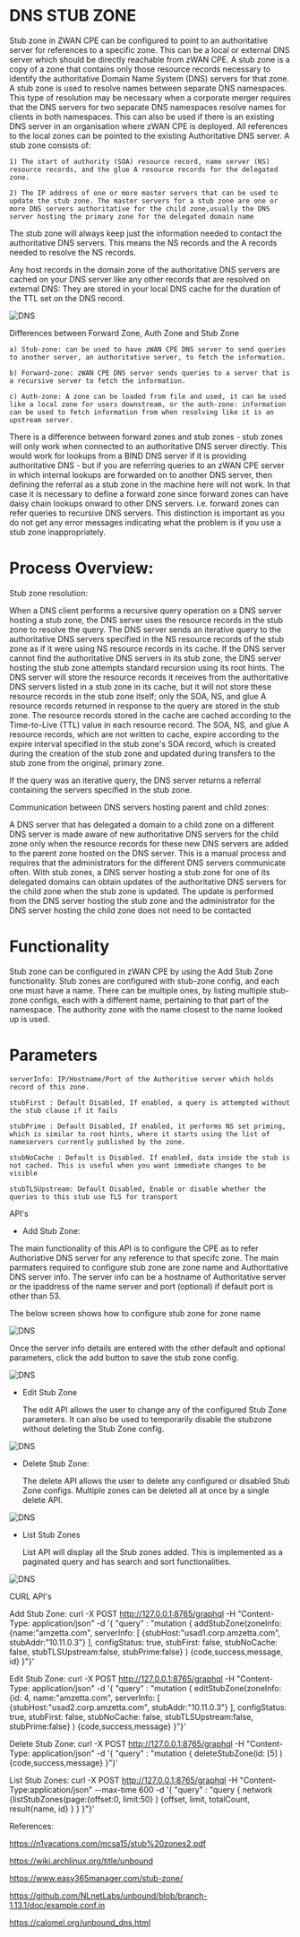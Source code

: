 # DNS STUB ZONE 

Stub zone in ZWAN CPE can be configured to point to an authoritative server for references to a specific zone. This can be a local or external DNS server which should be directly reachable from zWAN CPE. A stub zone is a copy of a zone that contains only those resource records necessary to identify the authoritative Domain Name System (DNS) servers for that zone. A stub zone is used to resolve names between separate DNS namespaces. This type of resolution may be necessary when a corporate merger requires that the DNS servers for two separate DNS namespaces resolve names for clients in both namespaces. This can also be used if there is an existing DNS server in an organisation where zWAN CPE is deployed. All references to the local zones can be pointed to the existing Authoritative DNS server. A stub zone consists of:
    
    1) The start of authority (SOA) resource record, name server (NS) resource records, and the glue A resource records for the delegated zone.

    2) The IP address of one or more master servers that can be used to update the stub zone. The master servers for a stub zone are one or more DNS servers authoritative for the child zone,usually the DNS server hosting the primary zone for the delegated domain name

The stub zone will always keep just the information needed to contact the authoritative DNS servers. This means the NS records and the A records needed to resolve the NS records.

Any host records in the domain zone of the authoritative DNS servers are cached on your DNS server like any other records that are resolved on external DNS: They are stored in your local DNS cache for the duration of the TTL set on the DNS record.

![DNS](images/stub-zone-intro.png)

Differences between Forward Zone, Auth Zone and Stub Zone

    a) Stub-zone: can be used to have zWAN CPE DNS server to send queries to another server, an authoritative server, to fetch the information.

    b) Forward-zone: zWAN CPE DNS server sends queries to a server that is a recursive server to fetch the information.

    c) Auth-zone: A zone can be loaded from file and used, it can be used like a local zone for users downstream, or the auth-zone: information can be used to fetch information from when resolving like it is an upstream server.


 There is a difference between forward zones and stub zones - stub zones will only work when connected to an authoritative DNS server directly. This would work for lookups from a BIND DNS server if it is providing authoritative DNS - but if you are referring queries to an zWAN CPE server in which internal lookups are forwarded on to another DNS server, then defining the referral as a stub zone in the machine here will not work. In that case it is necessary to define a forward zone since forward zones can have daisy chain lookups onward to other DNS servers. i.e. forward zones can refer queries to recursive DNS servers. This distinction is important as you do not get any error messages indicating what the problem is if you use a stub zone inappropriately.

# Process Overview:

Stub zone resolution:

When a DNS client performs a recursive query operation on a DNS server hosting a stub zone, the DNS server uses the resource records in the stub zone to resolve the query. The DNS server sends an iterative query to the authoritative DNS servers specified in the NS resource records of the stub zone as if it were using NS resource records in its cache. If the DNS server cannot find the authoritative DNS servers in its stub zone, the DNS server hosting the stub zone attempts standard recursion using its root hints. The DNS server will store the resource records it receives from the authoritative DNS servers listed in a stub zone in its cache, but it will not store these resource records in the stub zone
itself; only the SOA, NS, and glue A resource records returned in response to the query are stored in the stub zone. The resource records stored in the cache are cached according to the Time-to-Live (TTL) value in each resource record. The SOA, NS, and glue A resource records, which are not written to cache, expire according to the expire interval specified in the stub zone's SOA record, which is created during the creation of the stub zone and updated during transfers to the stub zone from the original, primary zone.

If the query was an iterative query, the DNS server returns a referral containing the servers specified in the stub zone.

Communication between DNS servers hosting parent and child zones:

A DNS server that has delegated a domain to a child zone on a different DNS server is made aware of new authoritative DNS servers for the child zone only when the resource records for these new DNS servers are added to the parent zone hosted on the DNS server. This is a manual process and requires that the administrators for the different DNS servers communicate often. With stub zones, a DNS server hosting a stub zone for one of its delegated domains can obtain updates of the authoritative DNS servers for the child zone when the stub zone is updated. The update is performed from the DNS server hosting the stub zone and the administrator for the DNS server hosting the child zone does not need to be contacted


# Functionality

Stub zone can be configured in zWAN CPE by using the Add Stub Zone functionality. Stub zones are configured with stub-zone config, and each one must have a name. There can be multiple ones, by listing multiple stub-zone configs, each with a different name, pertaining to that part of the namespace. The authority zone with the name closest to the name looked up is used. 

# Parameters 

    
    serverInfo: IP/Hostname/Port of the Authoritive server which holds record of this zone.
    
    stubFirst : Default Disabled, If enabled, a query is attempted without the stub clause if it fails
    
    stubPrime : Default Disabled, If enabled, it performs NS set priming, which is similar to root hints, where it starts using the list of nameservers currently published by the zone.
    
    stubNoCache : Default is Disabled. If enabled, data inside the stub is not cached. This is useful when you want immediate changes to be visible
    
    stubTLSUpstream: Default Disabled, Enable or disable whether the queries to this stub use TLS for transport

API's

* Add Stub Zone:

The main functionality of this API is to configure the CPE as to refer Authoriative DNS server for any reference to that specifc zone.  The main parmaters required to configure stub zone are zone name and Authoritative DNS server info. The server info can be a hostname of Authoritative server or the ipaddress of the name server and port (optional) if default port is other than 53.

The below screen shows how to configure stub zone for zone name 

![DNS](images/add-dns-stub-zone.png)


Once the server info details are entered with the other default and optional parameters, click the add button to save the stub zone config.

![DNS](images/add-dns-stub-zone2.png)

* Edit Stub Zone

    The edit API allows the user to change any of the configured Stub Zone parameters. It can also be used to temporarily disable the stubzone without deleting the Stub Zone config.

![DNS](images/edit-dns-stub-zone.png)

*  Delete Stub Zone:

    The delete API allows the user to delete any configured or disabled Stub Zone configs. Multiple zones can be deleted all at once by a single delete API.

![DNS](images/delete-dns-stub-zone.png)

*  List Stub Zones
    
    List API will display all the Stub zones added. This is implemented as a paginated query and has search and sort functionalities.

![DNS](images/list-dns-stub-zones.png)


CURL API's

Add Stub Zone:
    curl -X POST http://127.0.0.1:8765/graphql -H "Content-Type: application/json" -d '{ "query" : "mutation { addStubZone(zoneInfo: {name:\"amzetta.com\", serverInfo: [ {stubHost:\"usad1.corp.amzetta.com\", stubAddr:\"10.11.0.3\"} ], configStatus: true, stubFirst: false, stubNoCache: false, stubTLSUpstream:false, stubPrime:false} ) {code,success,message, id} }"}'

Edit Stub Zone:
    curl -X POST http://127.0.0.1:8765/graphql -H "Content-Type: application/json" -d '{ "query" : "mutation { editStubZone(zoneInfo: {id: 4, name:\"amzetta.com\", serverInfo: [ {stubHost:\"usad2.corp.amzetta.com\", stubAddr:\"10.11.0.3\"} ], configStatus: true, stubFirst: false, stubNoCache: false, stubTLSUpstream:false, stubPrime:false} ) {code,success,message} }"}'

Delete Stub Zone:
    curl -X POST http://127.0.0.1:8765/graphql -H "Content-Type: application/json" -d '{ "query" : "mutation { deleteStubZone(id: [5] ) {code,success,message} }"}'

List Stub Zones:
    curl -X POST http://127.0.0.1:8765/graphql -H "Content-Type:application/json" --max-time 600 -d '{ "query" : "query { network {listStubZones(page:{offset:0, limit:50} ) {offset, limit, totalCount, result{name, id} } } }"}'


References:

https://n1vacations.com/mcsa15/stub%20zones2.pdf

https://wiki.archlinux.org/title/unbound

https://www.easy365manager.com/stub-zone/

https://github.com/NLnetLabs/unbound/blob/branch-1.13.1/doc/example.conf.in

https://calomel.org/unbound_dns.html
